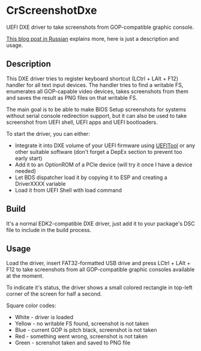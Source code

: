 # CrScreenshotDxe
UEFI DXE driver to take screenshots from GOP-compatible graphic console.

[This blog post in Russian](http://habrahabr.ru/post/274463/) explains more, here is just a description and usage.

## Description
This DXE driver tries to register keyboard shortcut (LCtrl + LAlt + F12) handler for all text input devices. The handler tries to find a writable FS, enumerates all GOP-capable video devices, takes screenshots from them and saves the result as PNG files on that writable FS.

The main goal is to be able to make BIOS Setup screenshots for systems without serial console redirection support, but it can also be used to take screenshot from UEFI shell, UEFI apps and UEFI bootloaders. 

To start the driver, you can either:
- Integrate it into DXE volume of your UEFI firmware using [UEFITool](https://github.com/LongSoft/UEFITool) or any other suitable software (don't forget a DepEx section to prevent too early start)
- Add it to an OptionROM of a PCIe device (will try it once I have a device needed)
- Let BDS dispatcher load it by copying it to ESP and creating a DriverXXXX variable
- Load it from UEFI Shell with load command

## Build
It's a normal EDK2-compatible DXE driver, just add it to your package's DSC file to include in the build process.

## Usage
Load the driver, insert FAT32-formatted USB drive and press LCtrl + LAlt + F12 to take screenshots from all GOP-compatible graphic consoles available at the moment. 

To indicate it's status, the driver shows a small colored rectangle in top-left corner of the screen for half a second.

Square color codes:
- White  - driver is loaded
- Yellow - no writable FS found, screenshot is not taken
- Blue   - current GOP is pitch black, screenshot is not taken
- Red    - something went wrong, screenshot is not taken
- Green  - screnshot taken and saved to PNG file
